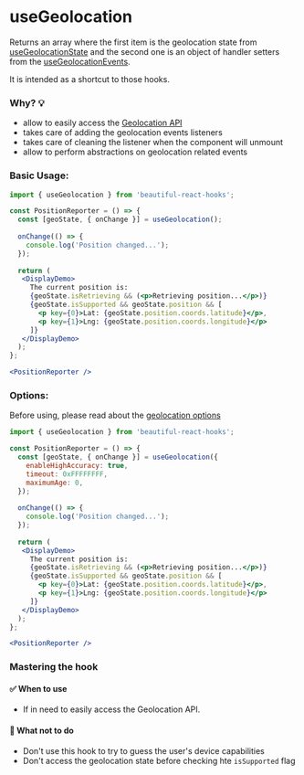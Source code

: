 # useGeolocation

Returns an array where the first item is the geolocation state from [useGeolocationState](./useGeolocation.md) 
and the second one is an object of handler setters from the [useGeolocationEvents](./useGeolocationEvents.md).

It is intended as a shortcut to those hooks.

### Why? 💡

- allow to easily access the [Geolocation API](https://developer.mozilla.org/en-US/docs/Web/API/Geolocation_API/Using_the_Geolocation_API)
- takes care of adding the geolocation events listeners
- takes care of cleaning the listener when the component will unmount
- allow to perform abstractions on geolocation related events

### Basic Usage:

```jsx harmony
import { useGeolocation } from 'beautiful-react-hooks'; 

const PositionReporter = () => {
  const [geoState, { onChange }] = useGeolocation(); 
  
  onChange(() => {
    console.log('Position changed...');
  });
    
  return (
   <DisplayDemo>
     The current position is:
     {geoState.isRetrieving && (<p>Retrieving position...</p>)}
     {geoState.isSupported && geoState.position && [
       <p key={0}>Lat: {geoState.position.coords.latitude}</p>,
       <p key={1}>Lng: {geoState.position.coords.longitude}</p>
     ]}
   </DisplayDemo>
  );
};

<PositionReporter />
```

### Options:

Before using, please read about the [geolocation options](https://developer.mozilla.org/en-US/docs/Web/API/PositionOptions)

```jsx harmony
import { useGeolocation } from 'beautiful-react-hooks'; 

const PositionReporter = () => {
  const [geoState, { onChange }] = useGeolocation({ 
    enableHighAccuracy: true, 
    timeout: 0xFFFFFFFF,
    maximumAge: 0,
  }); 
  
  onChange(() => {
    console.log('Position changed...');
  });
  
  return (
   <DisplayDemo>
     The current position is:
     {geoState.isRetrieving && (<p>Retrieving position...</p>)}
     {geoState.isSupported && geoState.position && [
       <p key={0}>Lat: {geoState.position.coords.latitude}</p>,
       <p key={1}>Lng: {geoState.position.coords.longitude}</p>
     ]}
   </DisplayDemo>
  );
};

<PositionReporter />
```


### Mastering the hook

#### ✅ When to use
 
- If in need to easily access the Geolocation API.

#### 🛑 What not to do

- Don't use this hook to try to guess the user's device capabilities
- Don't access the geolocation state before checking hte `isSupported` flag
